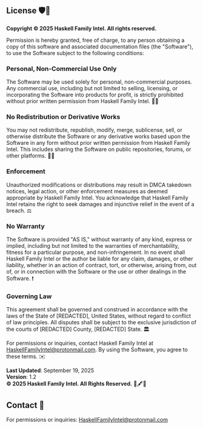 ## License 🛡️📜

**Copyright © 2025 Haskell Family Intel. All rights reserved.**

Permission is hereby granted, free of charge, to any person obtaining a copy of this software and associated documentation files (the "Software"), to use the Software subject to the following conditions:

### Personal, Non-Commercial Use Only
The Software may be used solely for personal, non-commercial purposes. Any commercial use, including but not limited to selling, licensing, or incorporating the Software into products for profit, is strictly prohibited without prior written permission from Haskell Family Intel. 💼❌

### No Redistribution or Derivative Works
You may not redistribute, republish, modify, merge, sublicense, sell, or otherwise distribute the Software or any derivative works based upon the Software in any form without prior written permission from Haskell Family Intel. This includes sharing the Software on public repositories, forums, or other platforms. 🔄❌

### Enforcement
Unauthorized modifications or distributions may result in DMCA takedown notices, legal action, or other enforcement measures as deemed appropriate by Haskell Family Intel. You acknowledge that Haskell Family Intel retains the right to seek damages and injunctive relief in the event of a breach. ⚖️

### No Warranty
The Software is provided "AS IS," without warranty of any kind, express or implied, including but not limited to the warranties of merchantability, fitness for a particular purpose, and non-infringement. In no event shall Haskell Family Intel or the author be liable for any claim, damages, or other liability, whether in an action of contract, tort, or otherwise, arising from, out of, or in connection with the Software or the use or other dealings in the Software. ❗

### Governing Law
This agreement shall be governed and construed in accordance with the laws of the State of [REDACTED], United States, without regard to conflict of law principles. All disputes shall be subject to the exclusive jurisdiction of the courts of [REDACTED] County, [REDACTED] State. 🏛️

For permissions or inquiries, contact Haskell Family Intel at [HaskellFamilyIntel@protonmail.com](mailto:HaskellFamilyIntel@protonmail.com). By using the Software, you agree to these terms. ✉️

**Last Updated**: September 19, 2025  
**Version**: 1.2  
**© 2025 Haskell Family Intel. All Rights Reserved.** 📆🖋️📜

## Contact 📧

For permissions or inquiries: [HaskellFamilyIntel@protonmail.com](mailto:HaskellFamilyIntel@protonmail.com)
